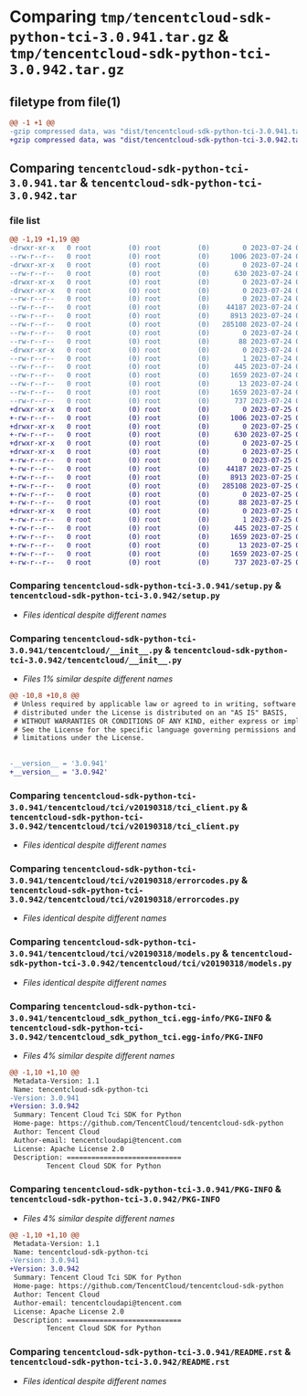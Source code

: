 # Comparing `tmp/tencentcloud-sdk-python-tci-3.0.941.tar.gz` & `tmp/tencentcloud-sdk-python-tci-3.0.942.tar.gz`

## filetype from file(1)

```diff
@@ -1 +1 @@
-gzip compressed data, was "dist/tencentcloud-sdk-python-tci-3.0.941.tar", last modified: Mon Jul 24 00:44:36 2023, max compression
+gzip compressed data, was "dist/tencentcloud-sdk-python-tci-3.0.942.tar", last modified: Tue Jul 25 04:26:20 2023, max compression
```

## Comparing `tencentcloud-sdk-python-tci-3.0.941.tar` & `tencentcloud-sdk-python-tci-3.0.942.tar`

### file list

```diff
@@ -1,19 +1,19 @@
-drwxr-xr-x   0 root         (0) root         (0)        0 2023-07-24 00:44:36.000000 tencentcloud-sdk-python-tci-3.0.941/
--rw-r--r--   0 root         (0) root         (0)     1006 2023-07-24 00:44:36.000000 tencentcloud-sdk-python-tci-3.0.941/setup.py
-drwxr-xr-x   0 root         (0) root         (0)        0 2023-07-24 00:44:36.000000 tencentcloud-sdk-python-tci-3.0.941/tencentcloud/
--rw-r--r--   0 root         (0) root         (0)      630 2023-07-24 00:44:36.000000 tencentcloud-sdk-python-tci-3.0.941/tencentcloud/__init__.py
-drwxr-xr-x   0 root         (0) root         (0)        0 2023-07-24 00:44:36.000000 tencentcloud-sdk-python-tci-3.0.941/tencentcloud/tci/
-drwxr-xr-x   0 root         (0) root         (0)        0 2023-07-24 00:44:36.000000 tencentcloud-sdk-python-tci-3.0.941/tencentcloud/tci/v20190318/
--rw-r--r--   0 root         (0) root         (0)        0 2023-07-24 00:44:36.000000 tencentcloud-sdk-python-tci-3.0.941/tencentcloud/tci/v20190318/__init__.py
--rw-r--r--   0 root         (0) root         (0)    44187 2023-07-24 00:44:36.000000 tencentcloud-sdk-python-tci-3.0.941/tencentcloud/tci/v20190318/tci_client.py
--rw-r--r--   0 root         (0) root         (0)     8913 2023-07-24 00:44:36.000000 tencentcloud-sdk-python-tci-3.0.941/tencentcloud/tci/v20190318/errorcodes.py
--rw-r--r--   0 root         (0) root         (0)   285108 2023-07-24 00:44:36.000000 tencentcloud-sdk-python-tci-3.0.941/tencentcloud/tci/v20190318/models.py
--rw-r--r--   0 root         (0) root         (0)        0 2023-07-24 00:44:36.000000 tencentcloud-sdk-python-tci-3.0.941/tencentcloud/tci/__init__.py
--rw-r--r--   0 root         (0) root         (0)       88 2023-07-24 00:44:36.000000 tencentcloud-sdk-python-tci-3.0.941/setup.cfg
-drwxr-xr-x   0 root         (0) root         (0)        0 2023-07-24 00:44:36.000000 tencentcloud-sdk-python-tci-3.0.941/tencentcloud_sdk_python_tci.egg-info/
--rw-r--r--   0 root         (0) root         (0)        1 2023-07-24 00:44:36.000000 tencentcloud-sdk-python-tci-3.0.941/tencentcloud_sdk_python_tci.egg-info/dependency_links.txt
--rw-r--r--   0 root         (0) root         (0)      445 2023-07-24 00:44:36.000000 tencentcloud-sdk-python-tci-3.0.941/tencentcloud_sdk_python_tci.egg-info/SOURCES.txt
--rw-r--r--   0 root         (0) root         (0)     1659 2023-07-24 00:44:36.000000 tencentcloud-sdk-python-tci-3.0.941/tencentcloud_sdk_python_tci.egg-info/PKG-INFO
--rw-r--r--   0 root         (0) root         (0)       13 2023-07-24 00:44:36.000000 tencentcloud-sdk-python-tci-3.0.941/tencentcloud_sdk_python_tci.egg-info/top_level.txt
--rw-r--r--   0 root         (0) root         (0)     1659 2023-07-24 00:44:36.000000 tencentcloud-sdk-python-tci-3.0.941/PKG-INFO
--rw-r--r--   0 root         (0) root         (0)      737 2023-07-24 00:44:36.000000 tencentcloud-sdk-python-tci-3.0.941/README.rst
+drwxr-xr-x   0 root         (0) root         (0)        0 2023-07-25 04:26:20.000000 tencentcloud-sdk-python-tci-3.0.942/
+-rw-r--r--   0 root         (0) root         (0)     1006 2023-07-25 04:26:20.000000 tencentcloud-sdk-python-tci-3.0.942/setup.py
+drwxr-xr-x   0 root         (0) root         (0)        0 2023-07-25 04:26:20.000000 tencentcloud-sdk-python-tci-3.0.942/tencentcloud/
+-rw-r--r--   0 root         (0) root         (0)      630 2023-07-25 04:26:20.000000 tencentcloud-sdk-python-tci-3.0.942/tencentcloud/__init__.py
+drwxr-xr-x   0 root         (0) root         (0)        0 2023-07-25 04:26:20.000000 tencentcloud-sdk-python-tci-3.0.942/tencentcloud/tci/
+drwxr-xr-x   0 root         (0) root         (0)        0 2023-07-25 04:26:20.000000 tencentcloud-sdk-python-tci-3.0.942/tencentcloud/tci/v20190318/
+-rw-r--r--   0 root         (0) root         (0)        0 2023-07-25 04:26:20.000000 tencentcloud-sdk-python-tci-3.0.942/tencentcloud/tci/v20190318/__init__.py
+-rw-r--r--   0 root         (0) root         (0)    44187 2023-07-25 04:26:20.000000 tencentcloud-sdk-python-tci-3.0.942/tencentcloud/tci/v20190318/tci_client.py
+-rw-r--r--   0 root         (0) root         (0)     8913 2023-07-25 04:26:20.000000 tencentcloud-sdk-python-tci-3.0.942/tencentcloud/tci/v20190318/errorcodes.py
+-rw-r--r--   0 root         (0) root         (0)   285108 2023-07-25 04:26:20.000000 tencentcloud-sdk-python-tci-3.0.942/tencentcloud/tci/v20190318/models.py
+-rw-r--r--   0 root         (0) root         (0)        0 2023-07-25 04:26:20.000000 tencentcloud-sdk-python-tci-3.0.942/tencentcloud/tci/__init__.py
+-rw-r--r--   0 root         (0) root         (0)       88 2023-07-25 04:26:20.000000 tencentcloud-sdk-python-tci-3.0.942/setup.cfg
+drwxr-xr-x   0 root         (0) root         (0)        0 2023-07-25 04:26:20.000000 tencentcloud-sdk-python-tci-3.0.942/tencentcloud_sdk_python_tci.egg-info/
+-rw-r--r--   0 root         (0) root         (0)        1 2023-07-25 04:26:20.000000 tencentcloud-sdk-python-tci-3.0.942/tencentcloud_sdk_python_tci.egg-info/dependency_links.txt
+-rw-r--r--   0 root         (0) root         (0)      445 2023-07-25 04:26:20.000000 tencentcloud-sdk-python-tci-3.0.942/tencentcloud_sdk_python_tci.egg-info/SOURCES.txt
+-rw-r--r--   0 root         (0) root         (0)     1659 2023-07-25 04:26:20.000000 tencentcloud-sdk-python-tci-3.0.942/tencentcloud_sdk_python_tci.egg-info/PKG-INFO
+-rw-r--r--   0 root         (0) root         (0)       13 2023-07-25 04:26:20.000000 tencentcloud-sdk-python-tci-3.0.942/tencentcloud_sdk_python_tci.egg-info/top_level.txt
+-rw-r--r--   0 root         (0) root         (0)     1659 2023-07-25 04:26:20.000000 tencentcloud-sdk-python-tci-3.0.942/PKG-INFO
+-rw-r--r--   0 root         (0) root         (0)      737 2023-07-25 04:26:20.000000 tencentcloud-sdk-python-tci-3.0.942/README.rst
```

### Comparing `tencentcloud-sdk-python-tci-3.0.941/setup.py` & `tencentcloud-sdk-python-tci-3.0.942/setup.py`

 * *Files identical despite different names*

### Comparing `tencentcloud-sdk-python-tci-3.0.941/tencentcloud/__init__.py` & `tencentcloud-sdk-python-tci-3.0.942/tencentcloud/__init__.py`

 * *Files 1% similar despite different names*

```diff
@@ -10,8 +10,8 @@
 # Unless required by applicable law or agreed to in writing, software
 # distributed under the License is distributed on an "AS IS" BASIS,
 # WITHOUT WARRANTIES OR CONDITIONS OF ANY KIND, either express or implied.
 # See the License for the specific language governing permissions and
 # limitations under the License.
 
 
-__version__ = '3.0.941'
+__version__ = '3.0.942'
```

### Comparing `tencentcloud-sdk-python-tci-3.0.941/tencentcloud/tci/v20190318/tci_client.py` & `tencentcloud-sdk-python-tci-3.0.942/tencentcloud/tci/v20190318/tci_client.py`

 * *Files identical despite different names*

### Comparing `tencentcloud-sdk-python-tci-3.0.941/tencentcloud/tci/v20190318/errorcodes.py` & `tencentcloud-sdk-python-tci-3.0.942/tencentcloud/tci/v20190318/errorcodes.py`

 * *Files identical despite different names*

### Comparing `tencentcloud-sdk-python-tci-3.0.941/tencentcloud/tci/v20190318/models.py` & `tencentcloud-sdk-python-tci-3.0.942/tencentcloud/tci/v20190318/models.py`

 * *Files identical despite different names*

### Comparing `tencentcloud-sdk-python-tci-3.0.941/tencentcloud_sdk_python_tci.egg-info/PKG-INFO` & `tencentcloud-sdk-python-tci-3.0.942/tencentcloud_sdk_python_tci.egg-info/PKG-INFO`

 * *Files 4% similar despite different names*

```diff
@@ -1,10 +1,10 @@
 Metadata-Version: 1.1
 Name: tencentcloud-sdk-python-tci
-Version: 3.0.941
+Version: 3.0.942
 Summary: Tencent Cloud Tci SDK for Python
 Home-page: https://github.com/TencentCloud/tencentcloud-sdk-python
 Author: Tencent Cloud
 Author-email: tencentcloudapi@tencent.com
 License: Apache License 2.0
 Description: ============================
         Tencent Cloud SDK for Python
```

### Comparing `tencentcloud-sdk-python-tci-3.0.941/PKG-INFO` & `tencentcloud-sdk-python-tci-3.0.942/PKG-INFO`

 * *Files 4% similar despite different names*

```diff
@@ -1,10 +1,10 @@
 Metadata-Version: 1.1
 Name: tencentcloud-sdk-python-tci
-Version: 3.0.941
+Version: 3.0.942
 Summary: Tencent Cloud Tci SDK for Python
 Home-page: https://github.com/TencentCloud/tencentcloud-sdk-python
 Author: Tencent Cloud
 Author-email: tencentcloudapi@tencent.com
 License: Apache License 2.0
 Description: ============================
         Tencent Cloud SDK for Python
```

### Comparing `tencentcloud-sdk-python-tci-3.0.941/README.rst` & `tencentcloud-sdk-python-tci-3.0.942/README.rst`

 * *Files identical despite different names*

